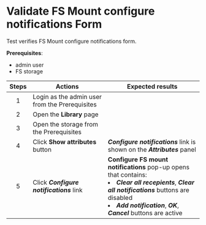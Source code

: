 # Validate FS Mount configure notifications Form

Test verifies FS Mount configure notifications form.

**Prerequisites**:
- admin user
- FS storage

| Steps | Actions | Expected results |
| :---: | --- | --- |
| 1 | Login as the admin user from the Prerequisites | |
| 2 | Open the **Library** page | |
| 3 | Open the storage from the Prerequisites | |
| 4 | Click **Show attributes** button | ***Configure notifications*** link is shown on the ***Attributes*** panel |
| 5 | Click ***Configure notifications*** link | **Configure FS mount notifications** pop-up opens that contains: <li> ***Clear all recepients***, ***Clear all notifications***  buttons are disabled <li> ***Add notification***, ***OK***, ***Cancel*** buttons are active |
